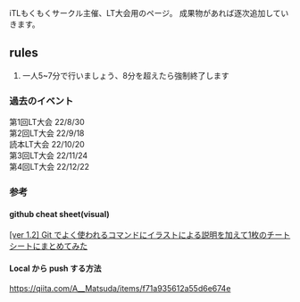 iTLもくもくサークル主催、LT大会用のページ。 
成果物があれば逐次追加していきます。

## rules
1. 一人5~7分で行いましょう、8分を超えたら強制終了します

### 過去のイベント
第1回LT大会 22/8/30<br>
第2回LT大会 22/9/18<br>
読本LT大会  22/10/20<br>
第3回LT大会 22/11/24<br>
第4回LT大会 22/12/22<br>
### 参考

#### github cheat sheet(visual)
[[ver 1.2] Git でよく使われるコマンドにイラストによる説明を加えて1枚のチートシートにまとめてみた](https://qiita.com/kozzy/items/b42ba59a8bac190a16ab)

#### Local から push する方法
https://qiita.com/A__Matsuda/items/f71a935612a55d6e674e

